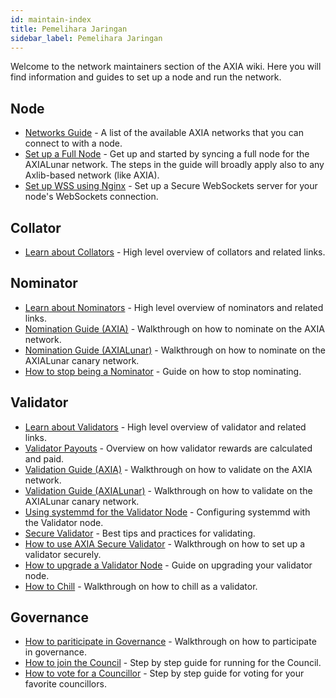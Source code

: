 ```yaml
---
id: maintain-index
title: Pemelihara Jaringan
sidebar_label: Pemelihara Jaringan
---
```


Welcome to the network maintainers section of the AXIA wiki. Here you will find information and guides to set up a node and run the network.

## Node

- [Networks Guide](maintain-networks) - A list of the available AXIA networks that you can connect to with a node.
- [Set up a Full Node](maintain-sync) - Get up and started by syncing a full node for the AXIALunar network. The steps in the guide will broadly apply also to any Axlib-based network (like AXIA).
- [Set up WSS using Nginx](maintain-wss) - Set up a Secure WebSockets server for your node's WebSockets connection.

## Collator

- [Learn about Collators](learn-collator) - High level overview of collators and related links.

## Nominator

- [Learn about Nominators](learn-nominator) - High level overview of nominators and related links.
- [Nomination Guide (AXIA)](maintain-guides-how-to-nominate-AXIA) - Walkthrough on how to nominate on the AXIA network.
- [Nomination Guide (AXIALunar)](maintain-guides-how-to-nominate-axialunar) - Walkthrough on how to nominate on the AXIALunar canary network.
- [How to stop being a Nominator](maintain-guides-how-to-unbond) - Guide on how to stop nominating.

## Validator

- [Learn about Validators](learn-validator) - High level overview of validator and related links.
- [Validator Payouts](maintain-guides-validator-payout) - Overview on how validator rewards are calculated and paid.
- [Validation Guide (AXIA)](maintain-guides-how-to-validate-AXIA) - Walkthrough on how to validate on the AXIA network.
- [Validation Guide (AXIALunar)](maintain-guides-how-to-validate-axialunar) - Walkthrough on how to validate on the AXIALunar canary network.
- [Using systemmd for the Validator Node](maintain-guides-how-to-systemd) - Configuring systemmd with the Validator node.
- [Secure Validator](maintain-guides-secure-validator) - Best tips and practices for validating.
- [How to use AXIA Secure Validator](maintain-guides-how-to-use-AXIA-secure-validator) - Walkthrough on how to set up a validator securely.
- [How to upgrade a Validator Node](maintain-guides-how-to-upgrade) - Guide on upgrading your validator node.
- [How to Chill](maintain-guides-how-to-chill) - Walkthrough on how to chill as a validator.

## Governance

- [How to pariticipate in Governance](maintain-guides-democracy) - Walkthrough on how to participate in governance.
- [How to join the Council](maintain-guides-how-to-join-council) - Step by step guide for running for the Council.
- [How to vote for a Councillor](maintain-guides-how-to-vote-councillor) - Step by step guide for voting for your favorite councillors.
